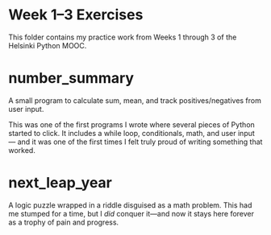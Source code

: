 # Week 1–3 Exercises

This folder contains my practice work from Weeks 1 through 3 of the Helsinki Python MOOC.


# number_summary
A small program to calculate sum, mean, and track positives/negatives from user input.

This was one of the first programs I wrote where several pieces of Python started to click. It includes a while loop, conditionals, math, and user input — and it was one of the first times I felt truly proud of writing something that worked.


# next_leap_year
A logic puzzle wrapped in a riddle disguised as a math problem. This had me stumped for a time, but I *did* conquer it—and now it stays here forever as a trophy of pain and progress.
